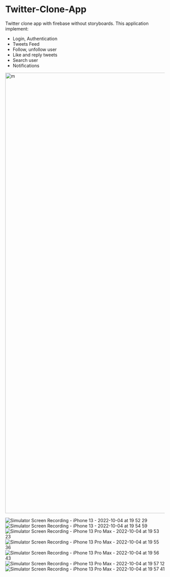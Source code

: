 # Twitter-Clone-App
Twitter clone app with firebase without storyboards. 
This application implement: 
- Login, Authentication
- Tweets Feed
- Follow, unfollow user
- Like and reply tweets
- Search user
- Notifications

<img width="1389" alt="m" src="https://user-images.githubusercontent.com/84244347/195847480-a8013881-5696-408f-a651-c3eb3aabb4a3.png">


![Simulator Screen Recording - iPhone 13 - 2022-10-04 at 19 52 29](https://user-images.githubusercontent.com/84244347/193881486-8de55534-c400-4ea1-895a-42ff4ed786b4.gif)
![Simulator Screen Recording - iPhone 13 - 2022-10-04 at 19 54 59](https://user-images.githubusercontent.com/84244347/193881499-b48ae3e5-44ae-4e46-a347-88893e438b1e.gif)
![Simulator Screen Recording - iPhone 13 Pro Max - 2022-10-04 at 19 53 23](https://user-images.githubusercontent.com/84244347/193881519-a8eb0f03-28f8-4f0e-9808-adc29311c3fd.gif)
![Simulator Screen Recording - iPhone 13 Pro Max - 2022-10-04 at 19 55 36](https://user-images.githubusercontent.com/84244347/193881531-ea3bc9d5-de82-447b-8052-d8921ab9d49c.gif)
![Simulator Screen Recording - iPhone 13 Pro Max - 2022-10-04 at 19 56 43](https://user-images.githubusercontent.com/84244347/193881618-63da7b7d-38a0-4227-8bf0-801d7b90ee54.gif)
![Simulator Screen Recording - iPhone 13 Pro Max - 2022-10-04 at 19 57 12](https://user-images.githubusercontent.com/84244347/193881638-3a9dd85b-37f2-4828-aea6-fb069bd4e15e.gif)
![Simulator Screen Recording - iPhone 13 Pro Max - 2022-10-04 at 19 57 41](https://user-images.githubusercontent.com/84244347/193881656-6ae2161a-d6af-4679-a51c-386a070a7f9d.gif)
